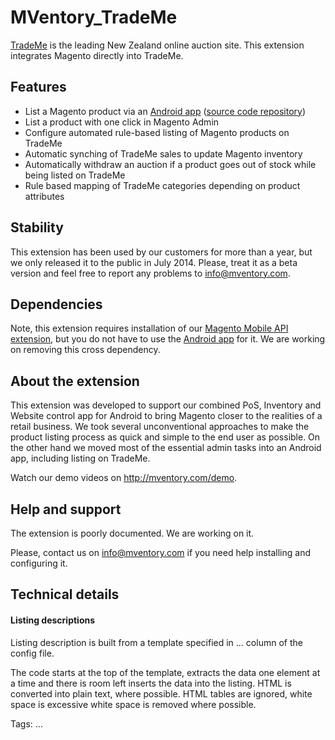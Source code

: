 # MVentory_TradeMe

[TradeMe](http://trademe.co.nz) is the leading New Zealand online auction site. This extension integrates Magento directly into TradeMe.

## Features

* List a Magento product via an [Android app](https://play.google.com/store/apps/details?id=com.mageventory) ([source code repository](https://github.com/mVentory/app))
* List a product with one click in Magento Admin
* Configure automated rule-based listing of Magento products on TradeMe
* Automatic synching of TradeMe sales to update Magento inventory
* Automatically withdraw an auction if a product goes out of stock while being listed on TradeMe
* Rule based mapping of TradeMe categories depending on product attributes

## Stability

This extension has been used by our customers for more than a year, but we only released it to the public in July 2014. Please, treat it as a beta version and feel free to report any problems to info@mventory.com.

## Dependencies

Note, this extension requires installation of our [Magento Mobile API extension](https://github.com/mVentory/MVentory_API), but you do not have to use the [Android app](https://play.google.com/store/apps/details?id=com.mageventory) for it. We are working on removing this cross dependency.


## About the extension

This extension was developed to support our combined PoS, Inventory and Website control app for Android to bring Magento closer to the realities of a retail business. We took several unconventional approaches to make the product listing process as quick and simple to the end user as possible. On the other hand we moved most of the essential admin tasks into an Android app, including listing on TradeMe.

Watch our demo videos on http://mventory.com/demo.

## Help and support

The extension is poorly documented. We are working on it.

Please, contact us on info@mventory.com if you need help installing and configuring it.

## Technical details

#### Listing descriptions

Listing description is built from a template specified in ... column of the config file.

The code starts at the top of the template, extracts the data one element at a time and there is room left inserts the data into the listing. HTML is converted into plain text, where possible. HTML tables are ignored, white space is excessive white space is removed where possible.

Tags: ...
